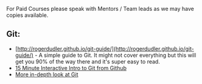 For Paid Courses please speak with Mentors / Team leads as we may have copies available.

## Git:

- [http://rogerdudler.github.io/git-guide/](http://rogerdudler.github.io/git-guide/) - A simple guide to Git. It might not cover everything but this will get you 90% of the way there and it's super easy to read.
- [15 Minute Interactive Intro to Git from Github](https://try.github.io)
- [More in-depth look at Git](https://git-scm.com/book/en/v2)

